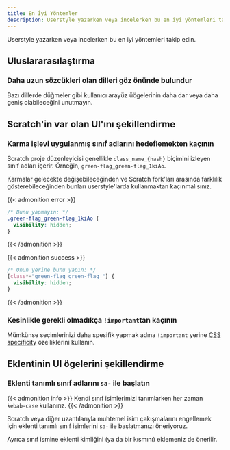 ```yaml
---
title: En İyi Yöntemler
description: Userstyle yazarken veya incelerken bu en iyi yöntemleri takip edin.
---
```


Userstyle yazarken veya incelerken bu en iyi yöntemleri takip edin.


<!-- YAPILACAK: ## Eklenti karanlık modu desteği -->
<!-- Editor-dark-mode, dark-www ve scrapr2'den CSS değişkenlerine atıfta bulunma örnekleri -->


## Uluslararasılaştırma

### Daha uzun sözcükleri olan dilleri göz önünde bulundur

Bazı dillerde düğmeler gibi kullanıcı arayüz üögelerinin daha dar veya daha geniş olabileceğini unutmayın.

<!-- YAPILACAK: ### Sağdan sola yazılan dilleri destekleme (RTL) -->


## Scratch'in var olan UI'ını şekillendirme


### Karma işlevi uygulanmış sınıf adlarını hedeflemekten kaçının

Scratch proje düzenleyicisi genellikle `class_name_{hash}` biçimini izleyen sınıf adları içerir. Örneğin, `green-flag_green-flag_1kiAo`.

Karmalar gelecekte değişebileceğinden ve Scratch fork'ları arasında farklılık gösterebileceğinden bunları userstyle'larda kullanmaktan kaçınmalısınız.

{{< admonition error >}}
```css
/* Bunu yapmayın: */
.green-flag_green-flag_1kiAo {
  visibility: hidden;
}
```
{{< /admonition >}}

{{< admonition success >}}
```css
/* Onun yerine bunu yapın: */
[class*="green-flag_green-flag_"] {
  visibility: hidden;
}
```
{{< /admonition >}}

### Kesinlikle gerekli olmadıkça `!important`tan kaçının

Mümkünse seçimlerinizi daha spesifik yapmak adına `!important` yerine [CSS specificity](https://web.dev/learn/css/specificity/) özelliklerini kullanın.
<!-- Bu daha detaylandırılabilir -->


## Eklentinin UI ögelerini şekillendirme


### Eklenti tanımlı sınıf adlarını `sa-` ile başlatın

{{< admonition info >}}
Kendi sınıf isimlerimizi tanımlarken her zaman `kebab-case` kullanırız.
{{< /admonition >}}

Scratch veya diğer uzantılarıyla muhtemel isim çakışmalarını engellemek için eklenti tanımlı sınıf isimlerini `sa-` ile başlatmanızı öneriyoruz.

Ayrıca sınıf ismine eklenti kimliğini (ya da bir kısmını) eklemeniz de önerilir.

<!-- YAPILACAK: ### Scratch düzenleyicide z-endeksi kullanımını ve ilgili kavramları açıkla -->
